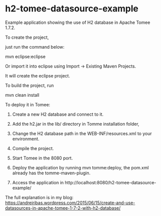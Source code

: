 h2-tomee-datasource-example
=====================

Example application showing the use of H2 database in Apache Tomee 1.7.2.

To create the project,

just run the command below:

mvn eclipse:eclipse

Or import it into eclipse using Import -> Existing Maven Projects.

It will create the eclipse project.

To build the project, run 

mvn clean install

To deploy it in Tomee:

1) Create a new H2 database and connect to it.

2) Add the h2.jar in the lib/ directory in Tomme installation folder,

3) Change the H2 database path in the WEB-INF/resources.xml to your environment.

4) Compile the project.

5) Start Tomee in the 8080 port.

6) Deploy the application by running mvn tomme:deploy, the pom.xml already has the tomme-maven-plugin.

7) Access the application in http://localhost:8080/h2-tomee-datasource-example/

The full explanation is in my blog:
https://andreiribas.wordpress.com/2015/06/15/create-and-use-datasources-in-apache-tomee-1-7-2-with-h2-database/